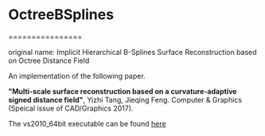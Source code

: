 # OctreeBSplines
================

original name: Implicit Hierarchical B-Splines Surface Reconstruction based on Octree Distance Field

An implementation of the following paper.

<b>"Multi-scale surface reconstruction based on a curvature-adaptive signed distance field"</b>, 
Yizhi Tang, Jieqing Feng. Computer & Graphics (Speical issue of CAD/Graphics 2017).

The vs2010_64bit executable can be found [here](http://yiztang.com/#CASD)
